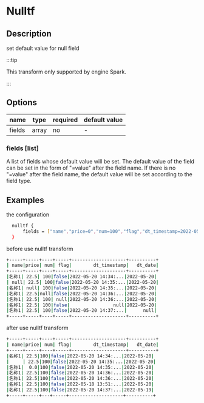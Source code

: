 # Nulltf

## Description

set default value for null field

:::tip

This transform only supported by engine Spark.

:::

## Options

| name                | type    | required | default value |
| ------------------- | ------- | -------- | ------------- |
| fields              | array   | no       | -             |

### fields [list]

A list of fields whose default value will be set. 
The default value of the field can be set in the form of "=value" after the field name. 
If there is no "=value" after the field name, the default value will be set according to the field type.

## Examples

the configuration

```bash
  nulltf {
      fields = ["name","price=0","num=100","flag","dt_timestamp=2022-05-18 13:51:40.603","dt_date=2022-05-19"]
  }
```

before use nulltf transform

```bash
+-----+-----+----+-----+--------------------+----------+
| name|price| num| flag|        dt_timestamp|   dt_date|
+-----+-----+----+-----+--------------------+----------+
|名称1| 22.5| 100|false|2022-05-20 14:34:...|2022-05-20|
| null| 22.5| 100|false|2022-05-20 14:35:...|2022-05-20|
|名称1| null| 100|false|2022-05-20 14:35:...|2022-05-20|
|名称1| 22.5|null|false|2022-05-20 14:36:...|2022-05-20|
|名称1| 22.5| 100| null|2022-05-20 14:36:...|2022-05-20|
|名称1| 22.5| 100|false|                null|2022-05-20|
|名称1| 22.5| 100|false|2022-05-20 14:37:...|      null|
+-----+-----+----+-----+--------------------+----------+
```

after use nulltf transform

```bash
+-----+-----+----+-----+--------------------+----------+
| name|price| num| flag|        dt_timestamp|   dt_date|
+-----+-----+----+-----+--------------------+----------+
|名称1| 22.5|100|false|2022-05-20 14:34:...|2022-05-20|
|     | 22.5|100|false|2022-05-20 14:35:...|2022-05-20|
|名称1|  0.0|100|false|2022-05-20 14:35:...|2022-05-20|
|名称1| 22.5|100|false|2022-05-20 14:36:...|2022-05-20|
|名称1| 22.5|100|false|2022-05-20 14:36:...|2022-05-20|
|名称1| 22.5|100|false|2022-05-18 13:51:...|2022-05-20|
|名称1| 22.5|100|false|2022-05-20 14:37:...|2022-05-19|
+-----+-----+---+-----+--------------------+----------+
```


